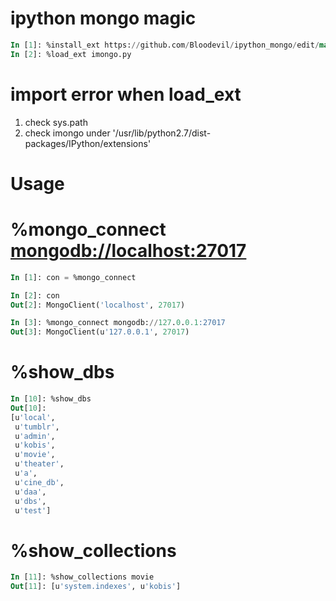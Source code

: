 ipython mongo magic
=============

```sql
In [1]: %install_ext https://github.com/Bloodevil/ipython_mongo/edit/master/imongo.py
In [2]: %load_ext imongo.py
```

import error when load_ext
=============

1. check sys.path 
2. check imongo under '/usr/lib/python2.7/dist-packages/IPython/extensions'

Usage
=============

%mongo_connect <mongodb://localhost:27017>
===
```sql
In [1]: con = %mongo_connect

In [2]: con
Out[2]: MongoClient('localhost', 27017)

In [3]: %mongo_connect mongodb://127.0.0.1:27017
Out[3]: MongoClient(u'127.0.0.1', 27017)
```

%show_dbs
===
```sql
In [10]: %show_dbs
Out[10]: 
[u'local',
 u'tumblr',
 u'admin',
 u'kobis',
 u'movie',
 u'theater',
 u'a',
 u'cine_db',
 u'daa',
 u'dbs',
 u'test']
```

%show_collections
===
```sql
In [11]: %show_collections movie
Out[11]: [u'system.indexes', u'kobis']
```



